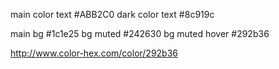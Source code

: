 main color text #ABB2C0
dark color text #8c919c

main bg #1c1e25
bg muted #242630
bg muted hover #292b36

http://www.color-hex.com/color/292b36
